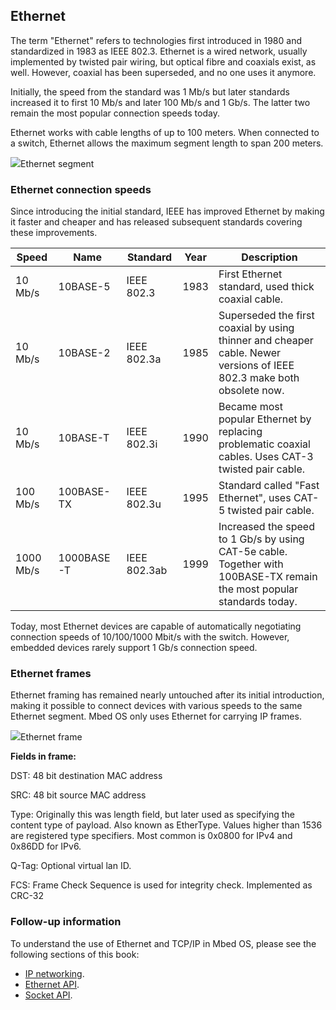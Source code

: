 <h2 id="ethernet-technology">Ethernet</h2>

The term "Ethernet" refers to technologies first introduced in 1980 and standardized in 1983 as IEEE 802.3. Ethernet is a wired network, usually implemented by twisted pair wiring, but optical fibre and coaxials exist, as well. However, coaxial has been superseded, and no one uses it anymore.

Initially, the speed from the standard was 1 Mb/s but later standards increased it to first 10 Mb/s and later 100 Mb/s and 1 Gb/s. The latter two remain the most popular connection speeds today.

Ethernet works with cable lengths of up to 100 meters. When connected to a switch, Ethernet allows the maximum segment length to span 200 meters.

<span class="images">![](https://s3-us-west-2.amazonaws.com/mbed-os-docs-images/ethernet-segment.png)<span>Ethernet segment</span></span>

### Ethernet connection speeds

Since introducing the initial standard, IEEE has improved Ethernet by making it faster and cheaper and has released subsequent standards covering these improvements.

| Speed     | Name       | Standard     | Year | Description |
|-----------|------------|--------------|------|-------------|
| 10 Mb/s   | 10BASE-5   | IEEE 802.3   | 1983 | First Ethernet standard, used thick coaxial cable. |
| 10 Mb/s   | 10BASE-2   | IEEE 802.3a  | 1985 | Superseded the first coaxial by using thinner and cheaper cable. Newer versions of IEEE 802.3 make both obsolete now. |
| 10 Mb/s   | 10BASE-T   | IEEE 802.3i  | 1990 | Became most popular Ethernet by replacing problematic coaxial cables. Uses CAT-3 twisted pair cable. |
| 100 Mb/s  | 100BASE-TX | IEEE 802.3u  | 1995 | Standard called "Fast Ethernet", uses CAT-5 twisted pair cable. |
| 1000 Mb/s | 1000BASE-T | IEEE 802.3ab | 1999 | Increased the speed to 1 Gb/s by using CAT-5e cable. Together with 100BASE-TX remain the most popular standards today. |

Today, most Ethernet devices are capable of automatically negotiating connection speeds of 10/100/1000 Mbit/s with the switch. However, embedded devices rarely support 1 Gb/s connection speed.

### Ethernet frames

Ethernet framing has remained nearly untouched after its initial introduction, making it possible to connect devices with various speeds to the same Ethernet segment. Mbed OS only uses Ethernet for carrying IP frames.

<span class="images">![](https://s3-us-west-2.amazonaws.com/mbed-os-docs-images/ethernet-frame.png)<span>Ethernet frame</span></span>

**Fields in frame:**

DST: 48 bit destination MAC address

SRC: 48 bit source MAC address

Type: Originally this was length field, but later used as specifying the content type of payload. Also known as EtherType.
    Values higher than 1536 are registered type specifiers. Most common is 0x0800 for IPv4 and 0x86DD for IPv6.

Q-Tag: Optional virtual lan ID.

FCS: Frame Check Sequence is used for integrity check. Implemented as CRC-32

### Follow-up information

To understand the use of Ethernet and TCP/IP in Mbed OS, please see the following sections of this book:

- [IP networking](ip-networking.html).
- [Ethernet API](ethernet.html).
- [Socket API](network-socket.html).
